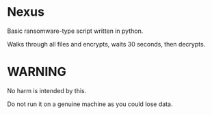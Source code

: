 # Nexus

Basic ransomware-type script written in python.

Walks through all files and encrypts, waits 30 seconds, then decrypts.

# WARNING

No harm is intended by this.

Do not run it on a genuine machine as you could lose data.
